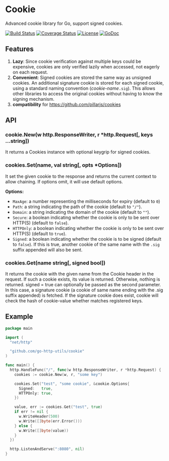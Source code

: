 # Cookie

Advanced cookie library for Go, support signed cookies.

[![Build Status](https://travis-ci.org/go-http-utils/cookie.svg?branch=master)](https://travis-ci.org/go-http-utils/cookie)
[![Coverage Status](http://img.shields.io/coveralls/go-http-utils/cookie.svg?style=flat-square)](https://coveralls.io/r/go-http-utils/cookie)
[![License](http://img.shields.io/badge/license-mit-blue.svg?style=flat-square)](https://raw.githubusercontent.com/go-http-utils/cookie/master/LICENSE)
[![GoDoc](http://img.shields.io/badge/go-documentation-blue.svg?style=flat-square)](http://godoc.org/github.com/go-http-utils/cookie)

## Features

1. **Lazy**: Since cookie verification against multiple keys could be expensive, cookies are only verified lazily when accessed, not eagerly on each request.
1. **Convenient**: Signed cookies are stored the same way as unsigned cookies. An additional signature cookie is stored for each signed cookie, using a standard naming convention (_cookie-name_`.sig`). This allows other libraries to access the original cookies without having to know the signing mechanism.
1. **compatibility** for https://github.com/pillarjs/cookies

## API

### cookie.New(w http.ResponseWriter, r *http.Request[, keys ...string])

It returns a Cookies instance with optional keygrip for signed cookies.

### cookies.Set(name, val string[, opts *Options])

It set the given cookie to the response and returns the current context to allow chaining. If options omit, it will use default options.

**Options:**

- `MaxAge`: a number representing the milliseconds for expiry (default to `0`)
- `Path`: a string indicating the path of the cookie (default to `"/"`).
- `Domain`: a string indicating the domain of the cookie (default to `""`).
- `Secure`: a boolean indicating whether the cookie is only to be sent over HTTP(S) (default to `false`).
- `HTTPOnly`: a boolean indicating whether the cookie is only to be sent over HTTP(S) (default to `true`).
- `Signed`: a boolean indicating whether the cookie is to be signed (default to `false`). If this is true, another cookie of the same name with the `.sig` suffix appended will also be sent.

### cookies.Get(name string[, signed bool])

It returns the cookie with the given name from the Cookie header in the request. If such a cookie exists, its value is returned. Otherwise, nothing is returned. signed = true can optionally be passed as the second parameter. In this case, a signature cookie (a cookie of same name ending with the .sig suffix appended) is fetched. If the signature cookie does exist, cookie will check the hash of cookie-value whether matches registered keys.

## Example

```go
package main

import (
  "net/http"

  "github.com/go-http-utils/cookie"
)

func main() {
  http.HandleFunc("/", func(w http.ResponseWriter, r *http.Request) {
    cookies := cookie.New(w, r, "some key")

    cookies.Set("test", "some cookie", &cookie.Options{
      Signed:   true,
      HTTPOnly: true,
    })

    value, err := cookies.Get("test", true)
    if err != nil {
      w.WriteHeader(500)
      w.Write([]byte(err.Error()))
    } else {
      w.Write([]byte(value))
    }
  })

  http.ListenAndServe(":8080", nil)
}
```
